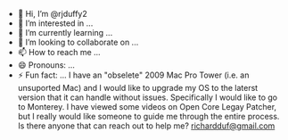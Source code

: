 - 👋 Hi, I’m @rjduffy2
- 👀 I’m interested in ...
- 🌱 I’m currently learning ...
- 💞️ I’m looking to collaborate on ...
- 📫 How to reach me ...
- 😄 Pronouns: ...
- ⚡ Fun fact: ...
I have an "obselete" 2009 Mac Pro Tower (i.e. an unsuported Mac) and I would like to upgrade my OS to the laterst version that it can handle without issues. Specifically I would like to go to Monterey. I have viewed some videos on Open Core Legay Patcher, but I really would like someone to guide me through the entire process. Is there anyone that can reach out to help me? richardduf@gmail.com
<!---
rjduffy2/rjduffy2 is a ✨ special ✨ repository because its `README.md` (this file) appears on your GitHub profile.
You can click the Preview link to take a look at your changes.
--->

